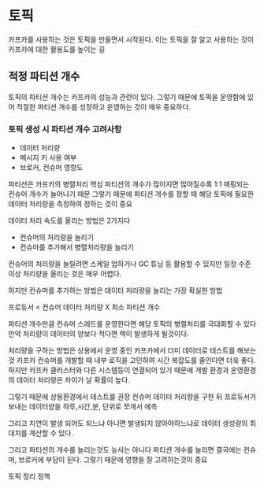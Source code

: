 # 토픽

카프카를 사용하는 것은 토픽을 만들면서 시작된다.
이는 토픽을 잘 알고 사용하는 것이 카프카에 대한 활용도를 높이는 길

## 적정 파티션 개수

토픽의 파티션 개수는 카프카의 성능과 관련이 있다. 그렇기 때문에 토픽을 운영함에 있어 적절한 파티션 개수를 성정하고 운영하는 것이 매우 중요하다.

### 토픽 생성 시 파티션 개수 고려사항

- 데이터 처리량
- 메시지 키 사용 여부
- 브로커, 컨슈머 영향도

파티션은 카프카의 병렬처리 핵심
파티션의 개수가 많아지면 많아질수록 1:1 매핑되는 컨슈머 개수가 늘어나기 때문
그렇기 때문에 파티션 개수를 정할 때 해당 토픽에 필요한 데이터 처리량을 측정하여 정하는 것이 중요

데이터 처리 속도를 올리는 방법은 2가지다
- 컨슈머의 처리량을 늘리기
- 컨슈마를 추가해서 병렬처리량을 늘리기

컨슈머의 처리량을 늘릴려면 스케일 업하거나 GC 튜닝 등 활용할 수 있지만 일정 수준 이상 처리량을 올리는 것은 매우 어렵다.

하지만 컨슈머를 추가하는 방법은 데이터 처리량을 늘리는 가장 확실한 방법

프로듀서 < 컨슈머 데이터 처리량 X 최소 파티션 개수

파티션 개수만큼 컨슈머 스레드를 운영한다면 해당 토픽의 병렬처리를 극대화할 수 있다 만약 처리량이 데이터의 양보다 적다면 렉이 발생하게 될것이다.

처리량을 구하는 방법은 상용에서 운영 중인 카프카에서 더미 데이터로 테스트를 해보는 것
카프카 컨슈머를 개발할 때 내부 로직을 고민하여 시간 복잡도를 줄인다면 더욱 좋다.
하지만 카프카 클러스터와 다른 시스템등이 연결되어 있기 때문에 개발 환경과 운영환경의 데이터 처리량은 차이가 날 확률이 높다.

그렇기 때문에 상용환경에서 테스트를 권장
컨슈머 데이터 처리량을 구한 뒤 프로듀서가 보내는 데이터양을 하루,시간,분, 단위로 쪼개서 에측

그리고 지연이 발생 되어도 되느냐 아니면 발생되지 않아야하느냐로 데이터 생성량의 최대치를 계산할 수 있다.

그리고 파티션의 개수를 늘리는것도 능사는 아니다 파티션 개수를 늘리면 결국에는 컨슈머, 브로커에 부담이 된다. 그렇기 때문에 영향을 잘 고려하는것이 중요

토픽 정리 정책


